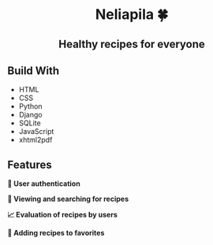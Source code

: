 <div align="center">

# Neliapila 🍀

## Healthy recipes for everyone

</div>

## Build With

- HTML
- CSS
- Python
- Django
- SQLite
- JavaScript
- xhtml2pdf


## Features

**👤 User authentication**

**🥗 Viewing and searching for recipes**

**📈 Evaluation of recipes by users**

**🤍 Adding recipes to favorites**
